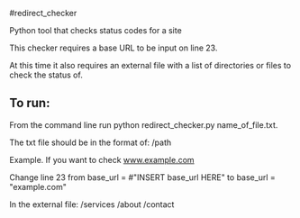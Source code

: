 #redirect_checker


Python tool that checks status codes for a site

This checker requires a base URL to be input on line 23.

At this time it also requires an external file with a list of directories or files to check the status of.

To run:
-
From the command line run python redirect_checker.py name_of_file.txt.

The txt file should be in the format of: 
/path

Example.
If you want to check www.example.com

Change line 23 from
    base_url = #"INSERT base_url HERE"
to
    base_url = "example.com"
    
In the external file:
    /services
    /about
    /contact